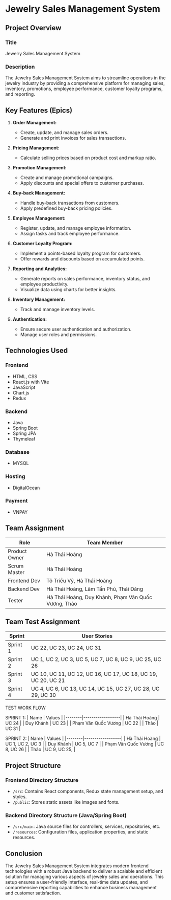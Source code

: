 # Jewelry Sales Management System

## Project Overview

### Title
Jewelry Sales Management System

### Description
The Jewelry Sales Management System aims to streamline operations in the jewelry industry by providing a comprehensive platform for managing sales, inventory, promotions, employee performance, customer loyalty programs, and reporting.

## Key Features (Epics)

1. **Order Management:**
   - Create, update, and manage sales orders.
   - Generate and print invoices for sales transactions.

2. **Pricing Management:**
   - Calculate selling prices based on product cost and markup ratio.

3. **Promotion Management:**
   - Create and manage promotional campaigns.
   - Apply discounts and special offers to customer purchases.

4. **Buy-back Management:**
   - Handle buy-back transactions from customers.
   - Apply predefined buy-back pricing policies.

5. **Employee Management:**
   - Register, update, and manage employee information.
   - Assign tasks and track employee performance.

6. **Customer Loyalty Program:**
   - Implement a points-based loyalty program for customers.
   - Offer rewards and discounts based on accumulated points.

7. **Reporting and Analytics:**
   - Generate reports on sales performance, inventory status, and employee productivity.
   - Visualize data using charts for better insights.

8. **Inventory Management:**
   - Track and manage inventory levels.

9. **Authentication:**
   - Ensure secure user authentication and authorization.
   - Manage user roles and permissions.

## Technologies Used

### Frontend
- HTML, CSS
- React.js with Vite
- JavaScript
- Chart.js
- Redux

### Backend
- Java
- Spring Boot
- Spring JPA
- Thymeleaf

### Database
- MYSQL
### Hosting
- DigitalOcean

### Payment
- VNPAY 


## Team Assignment

| Role           | Team Member                                         |
|----------------|-----------------------------------------------------|
| Product Owner  | Hà Thái Hoàng                                       |
| Scrum Master   | Hà Thái Hoàng                                       |
| Frontend Dev   | Tô Triều Vỹ, Hà Thái Hoàng                          |
| Backend Dev    | Hà Thái Hoàng, Lâm Tấn Phú, Thái Đăng               |
| Tester         | Hà Thái Hoàng, Duy Khánh, Phạm Văn Quốc Vương, Thảo |

## Team Test Assignment
| Sprint     | User Stories                                         |
|------------|------------------------------------------------------|
| Sprint 1   | UC 22, UC 23, UC 24, UC 31                                  |
| Sprint 2   | UC 1, UC 2, UC 3, UC 5, UC 7, UC 8, UC 9, UC 25, UC 26                                      |
| Sprint 3   |  UC 10, UC 11, UC 12, UC 16, UC 17, UC 18, UC 19, UC 20, UC 21                      |
| Sprint 4   | UC 4, UC 6, UC 13, UC 14, UC 15, UC 27, UC 28, UC 29, UC 30                   |
        

TEST WORK FLOW

SPRINT 1:
| Name   | Values           |
|--------|------------------|
| Hà Thái Hoàng | UC 24      |
| Duy Khánh | UC 23      |
| Phạm Văn Quốc Vương | UC 22       |
| Thảo | UC 31       |

SPRINT 2:
| Name   | Values           |
|--------|------------------|
| Hà Thái Hoàng | UC 1, UC 2, UC 3       |
| Duy Khánh |  UC 5, UC 7      |
| Phạm Văn Quốc Vương |  UC 8, UC 26        |
| Thảo |  UC 9, UC 25,      |


## Project Structure

### Frontend Directory Structure
- `/src`: Contains React components, Redux state management setup, and styles.
- `/public`: Stores static assets like images and fonts.

### Backend Directory Structure (Java/Spring Boot)
- `/src/main`: Java source files for controllers, services, repositories, etc.
- `/resources`: Configuration files, application properties, and static resources.

## Conclusion

The Jewelry Sales Management System integrates modern frontend technologies with a robust Java backend to deliver a scalable and efficient solution for managing various aspects of jewelry sales and operations. This setup ensures a user-friendly interface, real-time data updates, and comprehensive reporting capabilities to enhance business management and customer satisfaction.
